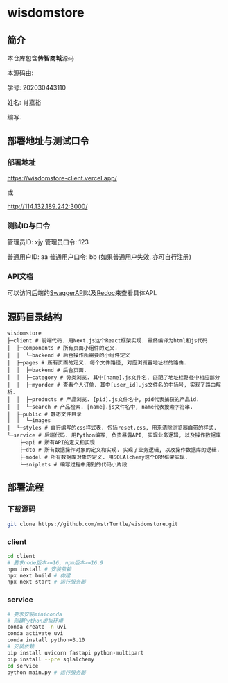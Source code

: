 # wisdomstore

## 简介

本仓库包含**传智商城**源码

本源码由:

学号: 202030443110

姓名: 肖嘉裕

编写.

## 部署地址与测试口令

### 部署地址

https://wisdomstore-client.vercel.app/

或

http://114.132.189.242:3000/

### 测试ID与口令

管理员ID: xjy
管理员口令: 123

普通用户ID: aa
普通用户口令: bb
(如果普通用户失效, 亦可自行注册)

### API文档

可以访问后端的[SwaggerAPI](http://114.132.189.242:7000/docs)以及[Redoc](http://114.132.189.242:7000/redoc)来查看具体API.

## 源码目录结构

```
wisdomstore
├─client # 前端代码. 用Next.js这个React框架实现. 最终编译为html和js代码
│  ├─components # 所有页面小组件的定义.
│  │  └─backend # 后台操作所需要的小组件定义
│  ├─pages # 所有页面的定义. 每个文件路径, 对应浏览器地址栏的路由.
│  │  ├─backend # 后台页面.
│  │  ├─category # 分类浏览. 其中[name].js文件名, 匹配了地址栏路径中相应部分
│  │  ├─myorder # 查看个人订单. 其中[user_id].js文件名的中括号, 实现了路由解析.
│  │  ├─products # 产品浏览. [pid].js文件名中, pid代表捕获的产品id.
│  │  └─search # 产品检索. [name].js文件名中, name代表搜索字符串.
│  ├─public # 静态文件目录
│  │  └─images
│  └─styles # 自行编写的css样式表. 包括reset.css, 用来清除浏览器自带的样式.
└─service # 后端代码. 用Python编写, 负责暴露API, 实现业务逻辑, 以及操作数据库
    ├─api # 所有API的定义和实现
    ├─dto # 所有数据操作对象的定义和实现. 实现了业务逻辑, 以及操作数据库的逻辑.
    ├─model # 所有数据库对象的定义. 用SQLAlchemy这个ORM框架实现.
    └─sniplets # 编写过程中用到的代码小片段
```

## 部署流程

### 下载源码

```bash
git clone https://github.com/mstrTurtle/wisdomstore.git
```

### client

```bash
cd client
# 要求node版本>=16, npm版本>=16.9
npm install # 安装依赖
npx next build # 构建
npx next start # 运行服务器
```

### service

```bash
# 要求安装miniconda
# 创建Python虚拟环境
conda create -n uvi
conda activate uvi
conda install python=3.10
# 安装依赖
pip install uvicorn fastapi python-multipart
pip install --pre sqlalchemy
cd service
python main.py # 运行服务器
```
